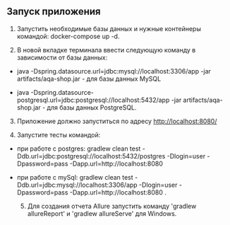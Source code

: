 ## Запуск приложения
   1. Запустить необходимые базы данных и нужные контейнеры командой:
docker-compose up -d.

   2. В новой вкладке терминала ввести следующую команду в зависимости от базы данных:
   
   -   java -Dspring.datasource.url=jdbc:mysql://localhost:3306/app -jar artifacts/aqa-shop.jar
      - для базы данных MySQL
      
   -    java -Dspring.datasource-postgresql.url=jdbc:postgresql://localhost:5432/app -jar artifacts/aqa-shop.jar 
       - для базы данных PostgreSQL.

  3. Приложение должно запуститься по адресу [http://localhost:8080/](http://localhost:8080/)
         
   4. Запустите тесты командой:

- при работе с postgres: gradlew clean test -Ddb.url=jdbc:postgresql://localhost:5432/postgres -Dlogin=user -Dpassword=pass
  -Dapp.url=http://localhost:8080
- при работе с mySql: gradlew clean test -Ddb.url=jdbc:mysql://localhost:3306/app -Dlogin=user -Dpassword=pass
  -Dapp.url=http://localhost:8080 .
  
  5. Для создания отчета Allure запустить команду 'gradlew allureReport' и 'gradlew allureServe'
   для Windows.
    
